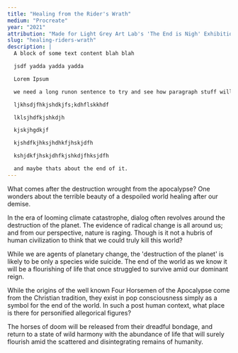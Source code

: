```yaml
---
title: "Healing from the Rider's Wrath"
medium: "Procreate"
year: "2021"
attribution: "Made for Light Grey Art Lab's 'The End is Nigh' Exhibition"
slug: "healing-riders-wrath"
description: |
  A block of some text content blah blah

  jsdf yadda yadda yadda

  Lorem Ipsum

  we need a long runon sentence to try and see how paragraph stuff will work wraparound words yes there we go.

  ljkhsdjfhkjshdkjfs;kdhflskkhdf

  lklsjhdfkjshkdjh

  kjskjhgdkjf

  kjshdfkjhksjhdhkfjhskjdfh

  kshjdkfjhskjdhfkjshkdjfhksjdfh

  and maybe thats about the end of it.
---
```


What comes after the destruction wrought from the apocalypse? One wonders about the terrible beauty of a despoiled world healing after our demise.

In the era of looming climate catastrophe, dialog often revolves around the destruction of the planet. The evidence of radical change is all around us; and from our perspective, nature is raging. Though is it not a hubris of human civilization to think that we could truly kill this world?

While we are agents of planetary change, the 'destruction of the planet' is likely to be only a species wide suicide. The end of the world as we know it will be a flourishing of life that once struggled to survive amid our dominant reign.

While the origins of the well known Four Horsemen of the Apocalypse come from the Christian tradition, they exist in pop consciousness simply as a symbol for the end of the world. In such a post human context, what place is there for personified allegorical figures?

The horses of doom will be released from their dreadful bondage, and return to a state of wild harmony with the abundance of life that will surely flourish amid the scattered and disintegrating remains of humanity.
